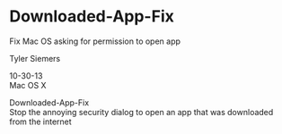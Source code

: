 Downloaded-App-Fix
==================

Fix Mac OS asking for permission to open app

Tyler Siemers
<p>10-30-13<br>
Mac OS X</p>

<p>Downloaded-App-Fix<br>
Stop the annoying security dialog to open an app that was downloaded from the internet</p>
